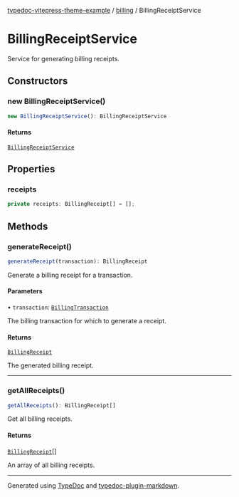 [typedoc-vitepress-theme-example](../../index.md) / [billing](../index.md) / BillingReceiptService

# BillingReceiptService

Service for generating billing receipts.

## Constructors

### new BillingReceiptService()

```ts
new BillingReceiptService(): BillingReceiptService
```

#### Returns

[`BillingReceiptService`](BillingReceiptService.md)

## Properties

### receipts

```ts
private receipts: BillingReceipt[] = [];
```

## Methods

### generateReceipt()

```ts
generateReceipt(transaction): BillingReceipt
```

Generate a billing receipt for a transaction.

#### Parameters

• `transaction`: [`BillingTransaction`](../interfaces/BillingTransaction.md)

The billing transaction for which to generate a receipt.

#### Returns

[`BillingReceipt`](../interfaces/BillingReceipt.md)

The generated billing receipt.

***

### getAllReceipts()

```ts
getAllReceipts(): BillingReceipt[]
```

Get all billing receipts.

#### Returns

[`BillingReceipt`](../interfaces/BillingReceipt.md)[]

An array of all billing receipts.

***

Generated using [TypeDoc](https://typedoc.org) and [typedoc-plugin-markdown](https://typedoc-plugin-markdown.org).
